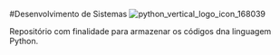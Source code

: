 #Desenvolvimento de Sistemas 
![python_vertical_logo_icon_168039](https://user-images.githubusercontent.com/71889111/186184766-ce3f9109-ce6a-4f75-8bbc-05e4dc6739e7.png)

Repositório com finalidade para armazenar os códigos dna linguagem Python.
